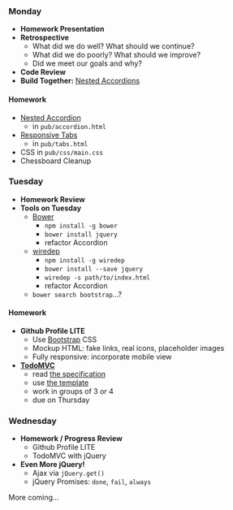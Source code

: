 ### Monday

* **Homework Presentation**
* **Retrospective**
  * What did we do well? What should we continue?
  * What did we do poorly? What should we improve?
  * Did we meet our goals and why?
* **Code Review**
* **Build Together:** [Nested Accordions](http://tympanus.net/Blueprints/NestedAccordion/)

#### Homework

* [Nested Accordion](http://tympanus.net/Blueprints/NestedAccordion/)
  * in `pub/accordion.html`
* [Responsive Tabs](http://tympanus.net/Blueprints/FullWidthTabs/)
  * in `pub/tabs.html`
* CSS in `pub/css/main.css`
* Chessboard Cleanup

### Tuesday

* **Homework Review**
* **Tools on Tuesday**
  * [Bower](http://bower.io)
    * `npm install -g bower`
    * `bower install jquery`
    * refactor Accordion
  * [wiredep](http://github.com/taptapship/wiredep)
    * `npm install -g wiredep`
    * `bower install --save jquery`
    * `wiredep -s path/to/index.html`
    * refactor Accordion
  * `bower search bootstrap`...?

#### Homework

* **Github Profile LITE**
  * Use [Bootstrap](http://getbootstrap.com) CSS
  * Mockup HTML: fake links, real icons, placeholder images
  * Fully responsive: incorporate mobile view
* **[TodoMVC](http://todomvc.com)**
  * read [the specification](https://github.com/tastejs/todomvc/blob/master/app-spec.md)
  * use [the template](https://github.com/tastejs/todomvc-app-template/)
  * work in groups of 3 or 4
  * due on Thursday

### Wednesday

* **Homework / Progress Review**
  * Github Profile LITE
  * TodoMVC with jQuery
* **Even More jQuery!**
  * Ajax via `jQuery.get()`
  * jQuery Promises: `done`, `fail`, `always`

More coming...
